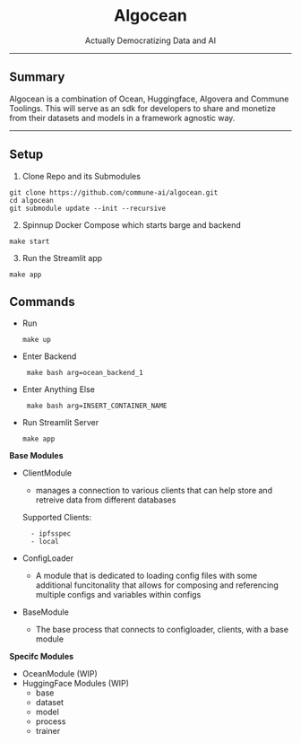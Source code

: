 <div align="center">

# **Algocean** <!-- omit in toc -->

Actually Democratizing Data and AI

</div>

***
## Summary 

Algocean is a combination of Ocean, Huggingface,  Algovera and Commune Toolings. This will serve as an sdk for developers to share and monetize from their datasets and models in a framework agnostic way. 
***

## Setup

1. Clone Repo and its Submodules

```
git clone https://github.com/commune-ai/algocean.git
cd algocean
git submodule update --init --recursive
```

2. Spinnup Docker Compose which starts barge and backend
```
make start
```

3. Run the Streamlit app
```
make app
```



## Commands

- Run 
    
     ```make up```
-  Enter Backend 
    
     ``` make bash arg=ocean_backend_1```
-  Enter Anything Else 
    
     ``` make bash arg=INSERT_CONTAINER_NAME```


- Run Streamlit Server
    
     ``` make app ```







**Base Modules**
- ClientModule
    - manages a connection to various clients that can help store and retreive data from different databases

    Supported Clients:
        
        - ipfsspec
        - local

- ConfigLoader
    - A module that is dedicated to loading config files with some additional funcitonality that allows for composing and referencing multiple configs and variables within configs


- BaseModule
    - The base process that connects to configloader, clients, with a base module



**Specifc Modules**

- OceanModule (WIP)
- HuggingFace Modules (WIP)
    - base
    - dataset
    - model
    - process
    - trainer
